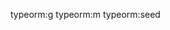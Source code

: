 <!-- db first start -->

typeorm:g
typeorm:m
typeorm:seed
  <!-- "routes": [
    {
      "src": "/(.*)",
      "dest": "dist/main.js"
    }
  ], -->